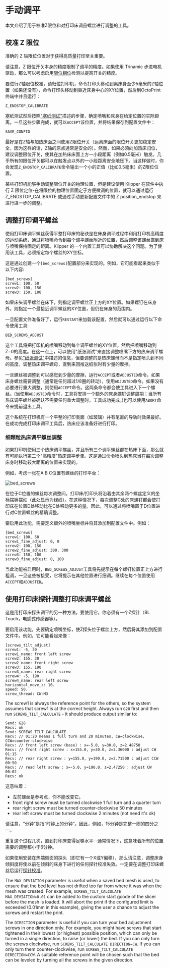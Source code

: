 # 手动调平

本文介绍了用于校准Z限位和对打印床调品螺丝进行调整的工具。

## 校准 Z 限位

准确的 Z 轴限位位置对于获得高质量打印至关重要。

请注意，Z 限位开关本身的精度限制了调平的精度。如果使用 Trinamic 步进电机驱动，那么可以考虑启用[限位相位](Endstop_Phase.md)检测以提高开关的精度。

要进行Z轴限位校准，请归位打印机，命令打印头移动到离床身至少5毫米的Z轴位置（如果还没有），命令打印头移动到靠近床身中心的XY位置，然后到OctoPrint终端中并且运行：

```
Z_ENDSTOP_CALIBRATE
```

塞纸测试然后按照["塞纸测试"](Bed_Level.md#the-paper-test)描述的步骤，确定喷嘴和床身在给定位置的实际距离。一旦这些步骤完成，就可以`ACCEPT`该位置，并将结果保存到配置文件中：

```
SAVE_CONFIG
```

最好是在Z轴与加热床面之间使用Z限位开关（远离床面的限位开关更加稳定安全，因为这样的话，Z轴的原点通常是安全的）。然而，如果必须向加热床归位，建议调整限位开关，使其在加热床床面上方一小段距离（例如0.5毫米）触发。几乎所有的限位开关都可以在触发点以外的一小段距离安全地压下。当这样做时，你会发现`Z_ENDSTOP_CALIBRATE`命令输出一个小的正值（比如0.5毫米）的Z限位位置。

某些打印机能够手动调整限位开关的物理位置，但是建议使用 Klipper 在软件中执行 Z 限位定位-在将限位的物理位置固定于方便微调的位置，就可以通过运行 Z_ENDSTOP_CALIBRATE 或通过手动更新配置文件中的 Z position_endstop 来进行进一步的调整。

## 调整打印调平螺丝

使用打印床调平螺丝获得平整打印床的秘诀是在床身调平过程中利用打印机高精度的运动系统，通过将喷嘴命令到每个调平螺丝附近的位置，然后调整该螺丝直到床与喷嘴保持固定的距离。Klipper 的一个内置工具可以协助解决这个问题。为了使用该工具，必须指定每个螺丝的XY坐标。

这是通过创建一个`[bed_screws]`配置部分来实现的。例如，它可能看起来类似于以下内容:

```
[bed_screws]
screw1: 100, 50
screw2: 100, 150
screw3: 150, 100
```

如果床头调平螺丝在床下，则指定调平螺丝正上方的XY位置。如果螺钉在床身外，则指定一个最接近调平螺丝的XY位置，但仍在床身的范围内。

一旦配置文件准备好了，运行`RESTART`来加载该配置，然后就可以通过运行以下命令使用工具:

```
BED_SCREWS_ADJUST
```

这个工具将把打印机的喷嘴移动到每个调平螺丝的XY位置，然后把喷嘴移动到Z=0的高度。在这一点上，可以使用"纸张测试"来直接调整喷嘴下方的热床调平螺母。参见["纸张测试"](Bed_Level.md#the-paper-test)中描述的信息，但要调整的是热床螺母而不是指定喷头到不同的高度。调整热床调平螺母，直到来回推送纸张时有少量的摩擦。

一旦螺丝被调整到可以感觉到少量的摩擦，运行`ACCEPT`或者`ADJUSTED`命令。如果床身螺丝需要调整（通常是任何超过1/8圈的转动），使用`ADJUSTED`命令。如果没有必要进行重大调整，则使用`ACCEPT`命令。这两条命令都会使工具进入下一个螺丝。(当使用`ADJUSTED`命令时，工具将安排一个额外的床身螺钉调整周期；当所有热床调平螺丝被确认不需要任何重大调整时，工具成功完成。)也可以使用`ABORT`命令来提前退出工具。

这个系统在打印机有一个平整的打印表面（如玻璃）并有笔直的导轨时效果最好。在成功完成打印床调平工具后，热床应该准备好进行打印。

### 细颗粒热床调平螺丝调整

如果打印机使用三个热床调平螺丝，并且所有三个调平螺丝都在热床下面，那么就有可能执行第二个"高精度"热床调平步骤。这是通过命令喷头到热床当在每次调整床身时移动较大距离的位置来实现的。

例如，考虑一张在A B C位置有螺丝的打印平台：

![bed_screws](img/bed_screws.svg.png)

在位于C位置的螺丝每次调整间，打印床/打印头将沿着由其余两个螺丝定义的坐标摆锤摆动（此处显示为绿线）。在这种情况下，每次调整C处的床螺钉都会使打印床在位置D处移动比在C处移动更多的量。因此，可以通过将喷嘴置于D位置进行对C位置螺丝的精确调整。

要启用此功能，需要定义额外的喷嘴坐标并将其添加到配置文件中。例如：

```
[bed_screws]
screw1: 100, 50
screw1_fine_adjust: 0, 0
screw2: 100, 150
screw2_fine_adjust: 300, 300
screw3: 150, 100
screw3_fine_adjust: 0, 100
```

当此功能被启用时，`BED_SCREWS_ADJUST`工具将先提示在每个螺钉位置正上方进行粗调，一旦这些被接受，它将提示在其他位置进行细调。继续在每个位置使用`ACCEPT`和`ADJUSTED`。

## 使用打印床探针调整打印床调平螺丝

这是用打印床探头调平的另一种方法。要使用它，你必须有一个Z探针（BL Touch，电感式传感器等）。

要启用该功能，先要确定喷嘴坐标，使Z探头位于螺丝上方，然后将其添加到配置文件中。例如，它可能看起来像：

```
[screws_tilt_adjust]
screw1: -5, 30
screw1_name: front left screw
screw2: 155, 30
screw2_name: front right screw
screw3: 155, 190
screw3_name: rear right screw
screw4: -5, 190
screw4_name: rear left screw
horizontal_move_z: 10.
speed: 50.
screw_thread: CW-M3
```

The screw1 is always the reference point for the others, so the system assumes that screw1 is at the correct height. Always run `G28` first and then run `SCREWS_TILT_CALCULATE` - it should produce output similar to:

```
Send: G28
Recv: ok
Send: SCREWS_TILT_CALCULATE
Recv: // 01:20 means 1 full turn and 20 minutes, CW=clockwise, CCW=counter-clockwise
Recv: // front left screw (base) : x=-5.0, y=30.0, z=2.48750
Recv: // front right screw : x=155.0, y=30.0, z=2.36000 : adjust CW 01:15
Recv: // rear right screw : y=155.0, y=190.0, z=2.71500 : adjust CCW 00:50
Recv: // read left screw : x=-5.0, y=190.0, z=2.47250 : adjust CW 00:02
Recv: ok
```

这意味着：

- 左前螺丝是参考点，你不能改变它。
- front right screw must be turned clockwise 1 full turn and a quarter turn
- rear right screw must be turned counter-clockwise 50 minutes
- rear left screw must be turned clockwise 2 minutes (not need it's ok)

请注意，“分钟”是指“时钟上的分钟”。因此，例如，15分钟是完整一圈的四分之一。

重复这个过程几次，直到打印床变得足够水平--通常情况下，这意味着所有的位置需要的调整都小于6分钟。

如果使用安装在热端侧面的探头（即它有一个X或Y偏移），那么请注意，调整床身倾斜度将使以前在倾斜的床身下进行的任何探针校准失效。一定要在调整打印床螺丝后运行[探针校准](Probe_Calibrate.md)。

The `MAX_DEVIATION` parameter is useful when a saved bed mesh is used, to ensure that the bed level has not drifted too far from where it was when the mesh was created. For example, `SCREWS_TILT_CALCULATE MAX_DEVIATION=0.01` can be added to the custom start gcode of the slicer before the mesh is loaded. It will abort the print if the configured limit is exceeded (0.01mm in this example), giving the user a chance to adjust the screws and restart the print.

The `DIRECTION` parameter is useful if you can turn your bed adjustment screws in one direction only. For example, you might have screws that start tightened in their lowest (or highest) possible position, which can only be turned in a single direction, to raise (or lower) the bed. If you can only turn the screws clockwise, run `SCREWS_TILT_CALCULATE DIRECTION=CW`. If you can only turn them counter-clockwise, run `SCREWS_TILT_CALCULATE DIRECTION=CCW`. A suitable reference point will be chosen such that the bed can be leveled by turning all the screws in the given direction.
